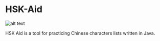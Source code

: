 HSK-Aid
=======
![alt text](https://raw.githubusercontent.com/bbody/HSK-Aid/master/screenshots/screenshot.png "Screenshot of HSK-Aid")

HSK Aid is a tool for practicing Chinese characters lists written in Java.
